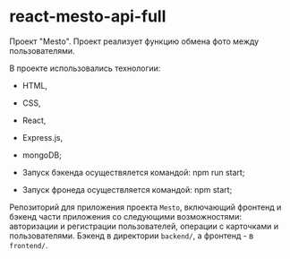 # react-mesto-api-full

Проект "Mesto". 
Проект реализует функцию обмена фото между пользователями.

В проекте использовались технологии: 
- HTML, 
- CSS, 
- React, 
- Express.js, 
- mongoDB;

- Запуск бэкенда осуществялется командой: npm run start;
- Запуск фронеда осуществляется командой: npm start;

Репозиторий для приложения проекта `Mesto`, включающий фронтенд и бэкенд части приложения со следующими возможностями: авторизации и регистрации пользователей, операции с карточками и пользователями. Бэкенд в директории `backend/`, а фронтенд - в `frontend/`. 



